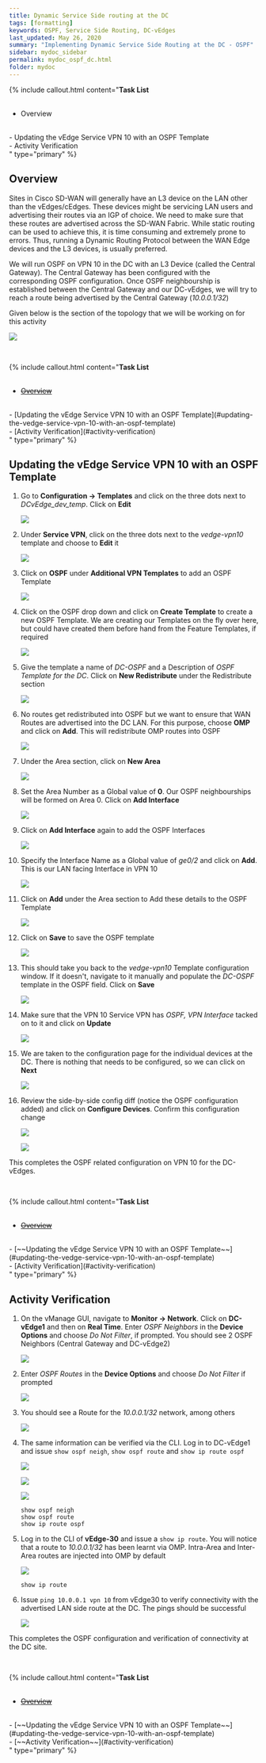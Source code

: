 ```yaml
---
title: Dynamic Service Side routing at the DC
tags: [formatting]
keywords: OSPF, Service Side Routing, DC-vEdges
last_updated: May 26, 2020
summary: "Implementing Dynamic Service Side Routing at the DC - OSPF"
sidebar: mydoc_sidebar
permalink: mydoc_ospf_dc.html
folder: mydoc
---
```


{% include callout.html content="**Task List**
<br/><br/>
- Overview
<br/>
- Updating the vEdge Service VPN 10 with an OSPF Template
<br/>
- Activity Verification
<br/>
" type="primary" %}

## Overview
Sites in Cisco SD-WAN will generally have an L3 device on the LAN other than the vEdges/cEdges. These devices might be servicing LAN users and advertising their routes via an IGP of choice. We need to make sure that these routes are advertised across the SD-WAN Fabric. While static routing can be used to achieve this, it is time consuming and extremely prone to errors. Thus, running a Dynamic Routing Protocol between the WAN Edge devices and the L3 devices, is usually preferred.

We will run OSPF on VPN 10 in the DC with an L3 Device (called the Central Gateway). The Central Gateway has been configured with the corresponding OSPF configuration. Once OSPF neighbourship is established between the Central Gateway and our DC-vEdges, we will try to reach a route being advertised by the Central Gateway (*10.0.0.1/32*)

Given below is the section of the topology that we will be working on for this activity

![](/images/DC-vEdge_ConfiguringOSPF/99_topo.PNG)

<br/>

{% include callout.html content="**Task List**
<br/><br/>
- [~~Overview~~](#overview)
<br/>
- [Updating the vEdge Service VPN 10 with an OSPF Template](#updating-the-vedge-service-vpn-10-with-an-ospf-template)
<br/>
- [Activity Verification](#activity-verification)
<br/>
" type="primary" %}

## Updating the vEdge Service VPN 10 with an OSPF Template

1. Go to **Configuration -> Templates** and click on the three dots next to *DCvEdge_dev_temp*. Click on **Edit**

    ![](/images/DC-vEdge_ConfiguringOSPF/01_edittemp.PNG)

2. Under **Service VPN**, click on the three dots next to the *vedge-vpn10* template and choose to **Edit** it

    ![](/images/DC-vEdge_ConfiguringOSPF/02_editssv.PNG)

3. Click on **OSPF** under **Additional VPN Templates** to add an OSPF Template

    ![](/images/DC-vEdge_ConfiguringOSPF/03_addospf.PNG)

4. Click on the OSPF drop down and click on **Create Template** to create a new OSPF Template. We are creating our Templates on the fly over here, but could have created them before hand from the Feature Templates, if required

    ![](/images/DC-vEdge_ConfiguringOSPF/04_createtemp.PNG)

5. Give the template a name of *DC-OSPF* and a Description of *OSPF Template for the DC*. Click on **New Redistribute** under the Redistribute section

    ![](/images/DC-vEdge_ConfiguringOSPF/05_name_newredi.PNG)

6. No routes get redistributed into OSPF but we want to ensure that WAN Routes are advertised into the DC LAN. For this purpose, choose **OMP** and click on **Add**. This will redistribute OMP routes into OSPF

    ![](/images/DC-vEdge_ConfiguringOSPF/06_omp.PNG)

7. Under the Area section, click on **New Area**

    ![](/images/DC-vEdge_ConfiguringOSPF/07_area.PNG)

8. Set the Area Number as a Global value of **0**. Our OSPF neighbourships will be formed on Area 0. Click on **Add Interface**

    ![](/images/DC-vEdge_ConfiguringOSPF/08_an_ai.PNG)

9. Click on **Add Interface** again to add the OSPF Interfaces

    ![](/images/DC-vEdge_ConfiguringOSPF/09_aia.PNG)

10. Specify the Interface Name as a Global value of *ge0/2* and click on **Add**. This is our LAN facing Interface in VPN 10

    ![](/images/DC-vEdge_ConfiguringOSPF/10_ge02.PNG)

11. Click on **Add** under the Area section to Add these details to the OSPF Template

    ![](/images/DC-vEdge_ConfiguringOSPF/11_add.PNG)

12. Click on **Save** to save the OSPF template

    ![](/images/DC-vEdge_ConfiguringOSPF/12_save.PNG)

13. This should take you back to the *vedge-vpn10* Template configuration window. If it doesn't, navigate to it manually and populate the *DC-OSPF* template in the OSPF field. Click on **Save**

    ![](/images/DC-vEdge_ConfiguringOSPF/13_ifnotback_gomanually_save.PNG)

14. Make sure that the VPN 10 Service VPN has *OSPF, VPN Interface* tacked on to it and click on **Update**

    ![](/images/DC-vEdge_ConfiguringOSPF/14_upd.PNG)

15. We are taken to the configuration page for the individual devices at the DC. There is nothing that needs to be configured, so we can click on **Next**

    ![](/images/DC-vEdge_ConfiguringOSPF/15_next.PNG)

16. Review the side-by-side config diff (notice the OSPF configuration added) and click on **Configure Devices**. Confirm this configuration change

    ![](/images/DC-vEdge_ConfiguringOSPF/16_sbs.PNG)

    ![](/images/DC-vEdge_ConfiguringOSPF/17_config.PNG)

This completes the OSPF related configuration on VPN 10 for the DC-vEdges.


<br/>

{% include callout.html content="**Task List**
<br/><br/>
- [~~Overview~~](#overview)
<br/>
- [~~Updating the vEdge Service VPN 10 with an OSPF Template~~](#updating-the-vedge-service-vpn-10-with-an-ospf-template)
<br/>
- [Activity Verification](#activity-verification)
<br/>
" type="primary" %}

## Activity Verification

1. On the vManage GUI, navigate to **Monitor -> Network**. Click on **DC-vEdge1** and then on **Real Time**. Enter *OSPF Neighbors* in the **Device Options** and choose *Do Not Filter*, if prompted. You should see 2 OSPF Neighbors (Central Gateway and DC-vEdge2)

    ![](/images/DC-vEdge_ConfiguringOSPF/18_ospfneigh.PNG)

2. Enter *OSPF Routes* in the **Device Options** and choose *Do Not Filter* if prompted

    ![](/images/DC-vEdge_ConfiguringOSPF/19_routednf.PNG)

3. You should see a Route for the *10.0.0.1/32* network, among others

    ![](/images/DC-vEdge_ConfiguringOSPF/20_ospfroute.PNG)

4. The same information can be verified via the CLI. Log in to DC-vEdge1 and issue `show ospf neigh`, `show ospf route` and `show ip route ospf`

    ![](/images/DC-vEdge_ConfiguringOSPF/21_cliospfneigh.PNG)

    ![](/images/DC-vEdge_ConfiguringOSPF/22_osfproutecli.PNG)

    ![](/images/DC-vEdge_ConfiguringOSPF/23_ospfroute.PNG)
    ```
    show ospf neigh
    show ospf route
    show ip route ospf
    ```

5. Log in to the CLI of **vEdge-30** and issue a `show ip route`. You will notice that a route to *10.0.0.1/32* has been learnt via OMP. Intra-Area and Inter-Area routes are injected into OMP by default

    ![](/images/DC-vEdge_ConfiguringOSPF/24_ve30iproyute.PNG)
    ```
    show ip route
    ```

6. Issue `ping 10.0.0.1 vpn 10` from vEdge30 to verify connectivity with the advertised LAN side route at the DC. The pings should be successful

    ![](/images/DC-vEdge_ConfiguringOSPF/25_ping.PNG)

This completes the OSPF configuration and verification of connectivity at the DC site.

<br/>

{% include callout.html content="**Task List**
<br/><br/>
- [~~Overview~~](#overview)
<br/>
- [~~Updating the vEdge Service VPN 10 with an OSPF Template~~](#updating-the-vedge-service-vpn-10-with-an-ospf-template)
<br/>
- [~~Activity Verification~~](#activity-verification)
<br/>
" type="primary" %}
